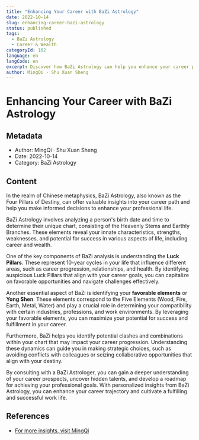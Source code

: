 ```yaml
---
title: "Enhancing Your Career with BaZi Astrology"
date: 2022-10-14
slug: enhancing-career-bazi-astrology
status: published
tags:
  - BaZi Astrology
  - Career & Wealth
categoryId: 102
language: en
langCode: en
excerpt: Discover how BaZi Astrology can help you enhance your career prospects and achieve success in your professional life.
author: MingQi · Shu Xuan Sheng
---
```


# Enhancing Your Career with BaZi Astrology

## Metadata
- Author: MingQi · Shu Xuan Sheng
- Date: 2022-10-14
- Category: BaZi Astrology

## Content
In the realm of Chinese metaphysics, BaZi Astrology, also known as the Four Pillars of Destiny, can offer valuable insights into your career path and help you make informed decisions to enhance your professional life.

BaZi Astrology involves analyzing a person's birth date and time to determine their unique chart, consisting of the Heavenly Stems and Earthly Branches. These elements reveal your innate characteristics, strengths, weaknesses, and potential for success in various aspects of life, including career and wealth.

One of the key components of BaZi analysis is understanding the **Luck Pillars**. These represent 10-year cycles in your life that influence different areas, such as career progression, relationships, and health. By identifying auspicious Luck Pillars that align with your career goals, you can capitalize on favorable opportunities and navigate challenges effectively.

Another essential aspect of BaZi is identifying your **favorable elements** or **Yong Shen**. These elements correspond to the Five Elements (Wood, Fire, Earth, Metal, Water) and play a crucial role in determining your compatibility with certain industries, professions, and work environments. By leveraging your favorable elements, you can maximize your potential for success and fulfillment in your career.

Furthermore, BaZi helps you identify potential clashes and combinations within your chart that may impact your career progression. Understanding these dynamics can guide you in making strategic choices, such as avoiding conflicts with colleagues or seizing collaborative opportunities that align with your destiny.

By consulting with a BaZi Astrologer, you can gain a deeper understanding of your career prospects, uncover hidden talents, and develop a roadmap for achieving your professional goals. With personalized insights from BaZi Astrology, you can enhance your career trajectory and cultivate a fulfilling and successful work life.

## References
- [For more insights, visit MingQi](https://www.mingqi.me)